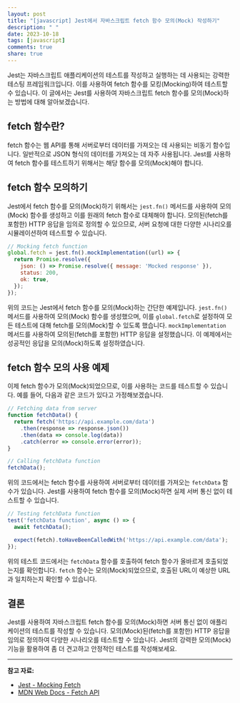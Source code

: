 ```yaml
---
layout: post
title: "[javascript] Jest에서 자바스크립트 fetch 함수 모의(Mock) 작성하기"
description: " "
date: 2023-10-18
tags: [javascript]
comments: true
share: true
---
```


Jest는 자바스크립트 애플리케이션의 테스트를 작성하고 실행하는 데 사용되는 강력한 테스팅 프레임워크입니다. 이를 사용하여 fetch 함수를 모킹(Mocking)하여 테스트할 수 있습니다. 이 글에서는 Jest를 사용하여 자바스크립트 fetch 함수를 모의(Mock)하는 방법에 대해 알아보겠습니다.

## fetch 함수란?

fetch 함수는 웹 API를 통해 서버로부터 데이터를 가져오는 데 사용되는 비동기 함수입니다. 일반적으로 JSON 형식의 데이터를 가져오는 데 자주 사용됩니다. Jest를 사용하여 fetch 함수를 테스트하기 위해서는 해당 함수를 모의(Mock)해야 합니다.

## fetch 함수 모의하기

Jest에서 fetch 함수를 모의(Mock)하기 위해서는 `jest.fn()` 메서드를 사용하여 모의(Mock) 함수를 생성하고 이를 원래의 fetch 함수로 대체해야 합니다. 모의된(fetch를 포함한) HTTP 응답을 임의로 정의할 수 있으므로, 서버 요청에 대한 다양한 시나리오를 시뮬레이션하여 테스트할 수 있습니다.

```javascript
// Mocking fetch function
global.fetch = jest.fn().mockImplementation((url) => {
  return Promise.resolve({
    json: () => Promise.resolve({ message: 'Mocked response' }),
    status: 200,
    ok: true,
  });
});
```

위의 코드는 Jest에서 fetch 함수를 모의(Mock)하는 간단한 예제입니다. `jest.fn()` 메서드를 사용하여 모의(Mock) 함수를 생성했으며, 이를 `global.fetch`로 설정하여 모든 테스트에 대해 fetch를 모의(Mock)할 수 있도록 했습니다. `mockImplementation` 메서드를 사용하여 모의된(fetch를 포함한) HTTP 응답을 설정했습니다. 이 예제에서는 성공적인 응답을 모의(Mock)하도록 설정하였습니다.

## fetch 함수 모의 사용 예제

이제 fetch 함수가 모의(Mock)되었으므로, 이를 사용하는 코드를 테스트할 수 있습니다. 예를 들어, 다음과 같은 코드가 있다고 가정해보겠습니다.

```javascript
// Fetching data from server
function fetchData() {
  return fetch('https://api.example.com/data')
    .then(response => response.json())
    .then(data => console.log(data))
    .catch(error => console.error(error));
}

// Calling fetchData function
fetchData();
```

위의 코드에서는 fetch 함수를 사용하여 서버로부터 데이터를 가져오는 `fetchData` 함수가 있습니다. Jest를 사용하여 fetch 함수를 모의(Mock)하면 실제 서버 통신 없이 테스트할 수 있습니다.

```javascript
// Testing fetchData function
test('fetchData function', async () => {
  await fetchData();

  expect(fetch).toHaveBeenCalledWith('https://api.example.com/data');
});
```

위의 테스트 코드에서는 `fetchData` 함수를 호출하여 fetch 함수가 올바르게 호출되었는지를 확인합니다. `fetch` 함수는 모의(Mock)되었으므로, 호출된 URL이 예상한 URL과 일치하는지 확인할 수 있습니다.

## 결론

Jest를 사용하여 자바스크립트 fetch 함수를 모의(Mock)하면 서버 통신 없이 애플리케이션의 테스트를 작성할 수 있습니다. 모의(Mock)된(fetch를 포함한) HTTP 응답을 임의로 정의하여 다양한 시나리오를 테스트할 수 있습니다. Jest의 강력한 모의(Mock) 기능을 활용하여 좀 더 견고하고 안정적인 테스트를 작성해보세요.

---

**참고 자료:**
- [Jest - Mocking Fetch](https://jestjs.io/docs/en/mock-functions#mocking-modules)
- [MDN Web Docs - Fetch API](https://developer.mozilla.org/en-US/docs/Web/API/Fetch_API)